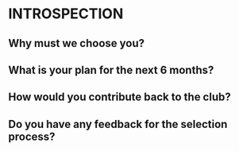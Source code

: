 # INTROSPECTION

## Why must we choose you?

## What is your plan for the next 6 months?

## How would you contribute back to the club?

## Do you have any feedback for the selection process?
